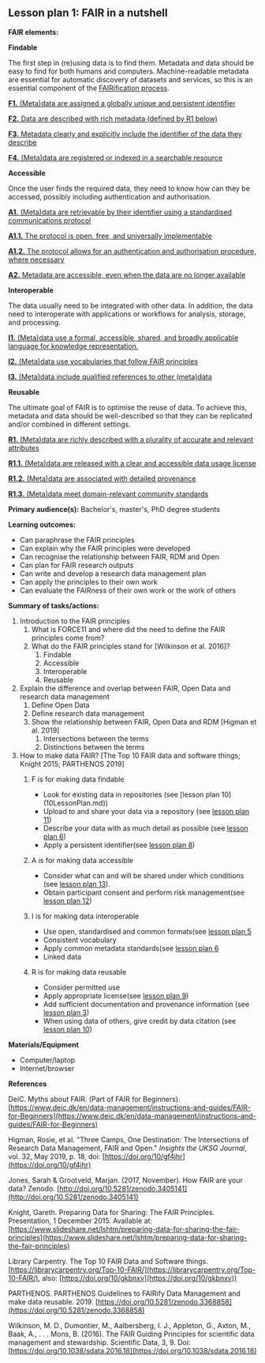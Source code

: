 ## Lesson plan 1: FAIR in a nutshell

**FAIR elements:**

**Findable**

The first step in (re)using data is to find them. Metadata and data should be easy to find for both humans and computers. Machine-readable metadata are essential for automatic discovery of datasets and services, so this is an essential component of the [FAIRification process](https://www.go-fair.org/fair-principles/fairification-process/).

[**F1.** (Meta)data are assigned a globally unique and persistent identifier](https://www.go-fair.org/fair-principles/fair-data-principles-explained/f1-meta-data-assigned-globally-unique-persistent-identifiers/)

[**F2.** Data are described with rich metadata (defined by R1 below)](https://www.go-fair.org/fair-principles/fair-data-principles-explained/f2-data-described-rich-metadata/)

[**F3.** Metadata clearly and explicitly include the identifier of the data they describe](https://www.go-fair.org/fair-principles/f3-metadata-clearly-explicitly-include-identifier-data-describe/)

[**F4.** (Meta)data are registered or indexed in a searchable resource](https://www.go-fair.org/fair-principles/f4-metadata-registered-indexed-searchable-resource/)

**Accessible**

Once the user finds the required data, they need to know how can they be accessed, possibly including authentication and authorisation.

[**A1.** (Meta)data are retrievable by their identifier using a standardised communications protocol](https://www.go-fair.org/fair-principles/542-2/)

[**A1.1.** The protocol is open, free, and universally implementable](https://www.go-fair.org/fair-principles/a1-1-protocol-open-free-universally-implementable/)

[**A1.2.** The protocol allows for an authentication and authorisation procedure, where necessary](https://www.go-fair.org/fair-principles/a1-2-protocol-allows-authentication-authorisation-required/)

[**A2.** Metadata are accessible, even when the data are no longer available](https://www.go-fair.org/fair-principles/a2-metadata-accessible-even-data-no-longer-available/)

**Interoperable**

The data usually need to be integrated with other data. In addition, the data need to interoperate with applications or workflows for analysis, storage, and processing.

[**I1.** (Meta)data use a formal, accessible, shared, and broadly applicable language for knowledge representation.](https://www.go-fair.org/fair-principles/i1-metadata-use-formal-accessible-shared-broadly-applicable-language-knowledge-representation/)

[**I2.** (Meta)data use vocabularies that follow FAIR principles](https://www.go-fair.org/fair-principles/i2-metadata-use-vocabularies-follow-fair-principles/)

[**I3.** (Meta)data include qualified references to other (meta)data](https://www.go-fair.org/fair-principles/i3-metadata-include-qualified-references-metadata/)

**Reusable**

The ultimate goal of FAIR is to optimise the reuse of data. To achieve this, metadata and data should be well-described so that they can be replicated and/or combined in different settings.

[**R1.** (Meta)data are richly described with a plurality of accurate and relevant attributes](https://www.go-fair.org/fair-principles/r1-metadata-richly-described-plurality-accurate-relevant-attributes/)

[**R1.1.** (Meta)data are released with a clear and accessible data usage license](https://www.go-fair.org/fair-principles/r1-1-metadata-released-clear-accessible-data-usage-license/)

[**R1.2.** (Meta)data are associated with detailed provenance](https://www.go-fair.org/fair-principles/r1-2-metadata-associated-detailed-provenance/)

[**R1.3.** (Meta)data meet domain-relevant community standards](https://www.go-fair.org/fair-principles/r1-3-metadata-meet-domain-relevant-community-standards/)

**Primary audience(s):** Bachelor&#39;s, master&#39;s, PhD degree students

**Learning outcomes:**

- Can paraphrase the FAIR principles
- Can explain why the FAIR principles were developed
- Can recognise the relationship between FAIR, RDM and Open
- Can plan for FAIR research outputs
- Can write and develop a research data management plan
- Can apply the principles to their own work
- Can evaluate the FAIRness of their own work or the work of others

**Summary of tasks/actions:**

1. Introduction to the FAIR principles
   1. What is FORCE11 and where did the need to define the FAIR principles come from?
   2. What do the FAIR principles stand for [Wilkinson et al. 2016]?
      1. Findable
      2. Accessible
      3. Interoperable
      4. Reusable
2. Explain the difference and overlap between FAIR, Open Data and research data management
   1. Define Open Data
   2. Define research data management
   3. Show the relationship between FAIR, Open Data and RDM [Higman et al. 2019]
      1. Intersections between the terms
      2. Distinctions between the terms
3. How to make data FAIR? [The Top 10 FAIR data and software things; Knight 2015; PARTHENOS 2019]
   1. F is for making data findable
         - Look for existing data in repositories (see [lesson plan 10] (10LessonPlan.md))
         - Upload to and share your data via a repository (see [lesson plan 11](11LessonPlan.md))
         - Describe your data with as much detail as possible (see [lesson plan 6](6LessonPlan.md))
         - Apply a persistent identifier(see [lesson plan 8](8LessonPlan.md))

   2. A is for making data accessible
         - Consider what can and will be shared under which conditions (see [lesson plan 13](13LessonPlan.md)).
         - Obtain participant consent and perform risk management(see [lesson plan 12](12LessonPlan.md))

   3. I is for making data interoperable
       - Use open, standardised and common formats(see [lesson plan 5](5LessonPlan.md)
       - Consistent vocabulary
       - Apply common metadata standards(see [lesson plan 6](6LessonPlan.md)
       - Linked data

   4. R is for making data reusable
       - Consider permitted use
       - Apply appropriate license(see [lesson plan 9](9LessonPlan.md))
       - Add sufficient documentation and provenance information (see [lesson plan 3](3LessonPlan.md))
       - When using data of others, give credit by data citation (see [lesson plan 10](10LessonPlan.md))

**Materials/Equipment**

* Computer/laptop
* Internet/browser

**References**

DeiC. Myths about FAIR. (Part of FAIR for Beginners). [https://www.deic.dk/en/data-management/instructions-and-guides/FAIR-for-Beginners](https://www.deic.dk/en/data-management/instructions-and-guides/FAIR-for-Beginners)

Higman, Rosie, et al. &quot;Three Camps, One Destination: The Intersections of Research Data Management, FAIR and Open.&quot; _Insights the UKSG Journal_, vol. 32, May 2019, p. 18, doi: [https://doi.org/10/gf4jhr](https://doi.org/10/gf4jhr)

Jones, Sarah &amp; Grootveld, Marjan. (2017, November). How FAIR are your data? Zenodo. [http://doi.org/10.5281/zenodo.3405141](http://doi.org/10.5281/zenodo.3405141)

Knight, Gareth. Preparing Data for Sharing: The FAIR Principles. Presentation, 1 December 2015. Available at: [https://www.slideshare.net/lshtm/preparing-data-for-sharing-the-fair-principles](https://www.slideshare.net/lshtm/preparing-data-for-sharing-the-fair-principles)

Library Carpentry. The Top 10 FAIR Data and Software things. [https://librarycarpentry.org/Top-10-FAIR/](https://librarycarpentry.org/Top-10-FAIR/), also: [https://doi.org/10/gkbnxv](https://doi.org/10/gkbnxv))

PARTHENOS. PARTHENOS Guidelines to FAIRify Data Management and make data reusable. 2019. [https://doi.org/10.5281/zenodo.3368858](https://doi.org/10.5281/zenodo.3368858)

Wilkinson, M. D., Dumontier, M., Aalbersberg, I. J., Appleton, G., Axton, M., Baak, A., . . . Mons, B. (2016). The FAIR Guiding Principles for scientific data management and stewardship. Scientific Data, 3, 9. Doi: [https://doi.org/10.1038/sdata.2016.18](https://doi.org/10.1038/sdata.2016.18)

